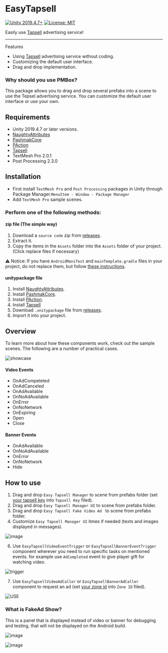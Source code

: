 # EasyTapsell

[![Unity 2019.4.7+](https://img.shields.io/badge/unity-2019.4.7%2B-blue.svg)](https://unity3d.com/get-unity/download)
[![License: MIT](https://img.shields.io/badge/License-MIT-brightgreen.svg)](https://github.com/mohammadroohian/PAction/blob/master/LICENSE)

Easily use [Tapsell](https://tapsell.ir) advertising service!
____________
Features
  * Using [Tapsell](https://tapsell.ir) advertising service without coding.
  * Customizing the default user interface.
  * Drag and drop implementation.

### Why should you use PMBox?

This package allows you to drag and drop several prefabs into a scene to use the Tepsel advertising service.
You can customize the default user interface or use your own.

## Requirements

* Unity 2019.4.7 or later versions.
* [NaughtyAttributes](https://github.com/dbrizov/NaughtyAttributes)
* [PashmakCore](https://github.com/mohammadroohian/PashmakCore)
* [PAction](https://github.com/mohammadroohian/PAction)
* [Tapsell](https://docs.tapsell.ir/plus-sdk/unity/initialize-android/)
* TextMesh Pro 2.0.1
* Post Processing 2.3.0

## Installation
* First install `TextMesh Pro` and `Post Processing` packages in Unity through Package Manager.`MenuItem - Window - Package Manager`
* Add `TextMesh Pro` sample scenes.

### Perform one of the following methods:
#### zip file (The simple way)
1. Download a `source code` zip from [releases](https://github.com/mohammadroohian/EasyTapsell/releases).
2. Extract it.
3. Copy the items in the `Assets` folder into the `Assets` folder of your project. (Click replace files if necessary)

⚠ Notice: If you have `AndroidManifest` and `mainTemplate.gradle` files in your project, do not replace them, but follow [these instructions](https://docs.tapsell.ir/tapsell-sdk/unity/initialize-android/#%D8%AA%D9%86%D8%B8%DB%8C%D9%85%D8%A7%D8%AA-%D8%A7%D9%88%D9%84%DB%8C%D9%87-sdk).

#### unitypackage file
1. Install [NaughtyAttributes](https://github.com/dbrizov/NaughtyAttributes#installation).
2. Install [PashmakCore](https://github.com/mohammadroohian/PashmakCore#installation).
3. Install [PAction](https://github.com/mohammadroohian/PAction#installation).
4. Install [Tapsell](https://docs.tapsell.ir/plus-sdk/unity/initialize-android/)
5. Download `.unitypackage` file from [releases](https://github.com/mohammadroohian/EasyTapsell/releases).
6. Import it into your project.

## Overview
To learn more about how these components work, check out the sample scenes.
The following are a number of practical cases.

![showcase](https://user-images.githubusercontent.com/80090999/116399234-f281db00-a83d-11eb-905d-2edc51e11f23.gif)

#### Video Events
* OnAdCompeleted
* OnAdCanceled
* OnAdAvailable
* OnNoAdAvailable
* OnError
* OnNoNetwork
* OnExpiring
* Open
* Close

#### Banner Events
* OnAdAvailable
* OnNoAdAvailable
* OnError
* OnNoNetwork
* Hide

## How to use
1. Drag and drop `Easy Tapsell Manager` to scene from prefabs folder (set [your tapsell key](https://dashboard.tapsell.ir/) into `Tapsell Key` filed).
3. Drag and drop `Easy Tapsell Manager UI` to scene from prefabs folder.
4. Drag and drop `Easy Tapsell Fake Video Ad ` to scene from prefabs folder.
5. Customize `Easy Tapsell Manager UI` itmes if needed (texts and images displayed in messages).

![image](https://user-images.githubusercontent.com/80090999/116976896-f8147080-acd6-11eb-8b98-0d6f5ce3e858.png)

6. Use `EasyTapsellVideoEventTrigger` or `EasyTapsellBannerEventTrigger` component wherever you need to run specific tasks on mentioned events. for example use `AdCompleted` event to give player gift for watching video.

![trigger](https://user-images.githubusercontent.com/80090999/116892628-3feab780-ac45-11eb-81a2-c0cf405a2f0d.gif)

7. Use `EasyTapsellVideoAdCaller` or `EasyTapsellBannerAdCaller` component to request an ad (set [your zone id](https://dashboard.tapsell.ir/) into `Zone ID` filed).

![USE](https://user-images.githubusercontent.com/80090999/116403125-70e07c00-a842-11eb-9bd6-8e0a141c098c.gif)

### What is FakeAd Show?
This is a panel that is displayed instead of video or banner for debugging and testing, that will not be displayed on the Android build.

![image](https://user-images.githubusercontent.com/80090999/116977249-7113c800-acd7-11eb-8def-86399e21c1d3.png)

![image](https://user-images.githubusercontent.com/80090999/116977171-5d686180-acd7-11eb-96bf-56da28d3ea26.png)
